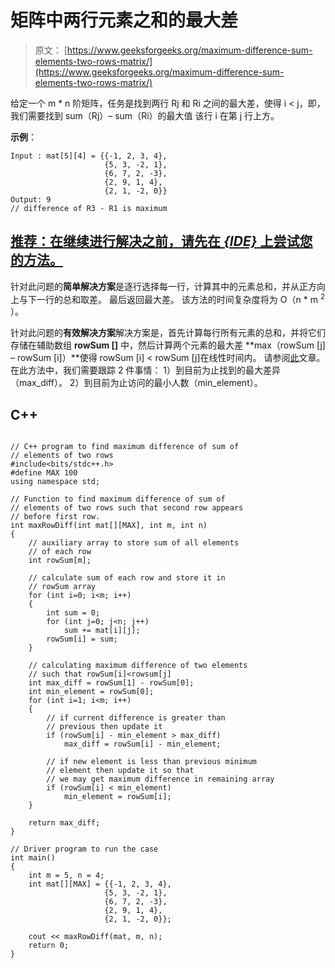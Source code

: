 # 矩阵中两行元素之和的最大差

> 原文： [https://www.geeksforgeeks.org/maximum-difference-sum-elements-two-rows-matrix/](https://www.geeksforgeeks.org/maximum-difference-sum-elements-two-rows-matrix/)

给定一个 m * n 阶矩阵，任务是找到两行 Rj 和 Ri 之间的最大差，使得 i < j，即，我们需要找到 sum（Rj）– sum（Ri）的最大值 该行 i 在第 j 行上方。

**示例**：

```
Input : mat[5][4] = {{-1, 2, 3, 4},
                     {5, 3, -2, 1},
                     {6, 7, 2, -3},
                     {2, 9, 1, 4},
                     {2, 1, -2, 0}}
Output: 9
// difference of R3 - R1 is maximum

```

## [推荐：在继续进行解决之前，请先在 ***{IDE}*** 上尝试您的方法。](https://ide.geeksforgeeks.org/)

针对此问题的**简单解决方案**是逐行选择每一行，计算其中的元素总和，并从正方向上与下一行的总和取差。 最后返回最大差。 该方法的时间复杂度将为 O（n * m <sup>2</sup> ）。

针对此问题的**有效解决方案**解决方案是，首先计算每行所有元素的总和，并将它们存储在辅助数组 **rowSum []** 中，然后计算两个元素的最大差 **max（rowSum [j] – rowSum [i]）**使得 rowSum [i] < rowSum [j]在线性时间内。 请参阅[此](https://www.geeksforgeeks.org/maximum-difference-between-two-elements/)文章。 在此方法中，我们需要跟踪 2 件事情：
1）到目前为止找到的最大差异（max_diff）。
2）到目前为止访问的最小人数（min_element）。

## C++ 

```

// C++ program to find maximum difference of sum of 
// elements of two rows 
#include<bits/stdc++.h> 
#define MAX 100 
using namespace std; 

// Function to find maximum difference of sum of 
// elements of two rows such that second row appears 
// before first row. 
int maxRowDiff(int mat[][MAX], int m, int n) 
{ 
    // auxiliary array to store sum of all elements 
    // of each row 
    int rowSum[m]; 

    // calculate sum of each row and store it in 
    // rowSum array 
    for (int i=0; i<m; i++) 
    { 
        int sum = 0; 
        for (int j=0; j<n; j++) 
            sum += mat[i][j]; 
        rowSum[i] = sum; 
    } 

    // calculating maximum difference of two elements 
    // such that rowSum[i]<rowsum[j] 
    int max_diff = rowSum[1] - rowSum[0]; 
    int min_element = rowSum[0]; 
    for (int i=1; i<m; i++) 
    { 
        // if current difference is greater than 
        // previous then update it 
        if (rowSum[i] - min_element > max_diff) 
            max_diff = rowSum[i] - min_element; 

        // if new element is less than previous minimum 
        // element then update it so that 
        // we may get maximum difference in remaining array 
        if (rowSum[i] < min_element) 
            min_element = rowSum[i]; 
    } 

    return max_diff; 
} 

// Driver program to run the case 
int main() 
{ 
    int m = 5, n = 4; 
    int mat[][MAX] = {{-1, 2, 3, 4}, 
                     {5, 3, -2, 1}, 
                     {6, 7, 2, -3}, 
                     {2, 9, 1, 4}, 
                     {2, 1, -2, 0}}; 

    cout << maxRowDiff(mat, m, n); 
    return 0; 
} 

```